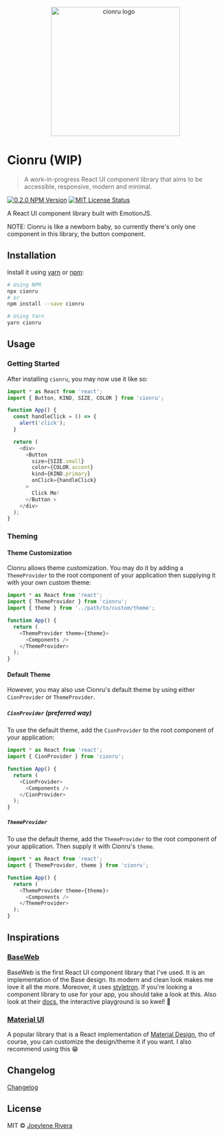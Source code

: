 <p align="center">
  <img
    src="https://raw.githubusercontent.com/jorenrui/cionru/main/assets/img/logo.svg"
    alt="cionru logo"
    width="300"
    height="300"
  />
</p>

# Cionru (WIP)

> A work-in-progress React UI component library that aims to be accessible, responsive, modern and minimal.

[![0.2.0 NPM Version](https://img.shields.io/badge/npm-v0.2.0-orange)](http://npmjs.com/package/cionru)
[![MIT License Status](https://img.shields.io/badge/license-MIT-blue)](https://github.com/jorenrui/cionru/blob/main/LICENSE)

A React UI component library built with EmotionJS.

NOTE: Cionru is like a newborn baby, so currently there's only one component in this library, the button component.

## Installation

Install it using [yarn](https://yarnpkg.com/) or [npm](https://www.npmjs.com/):

```bash
# Using NPM
npx cionru
# or
npm install --save cionru

# Using Yarn
yarn cionru
```

## Usage

### Getting Started

After installing `cionru`, you may now use it like so:

```javascript
import * as React from 'react';
import { Button, KIND, SIZE, COLOR } from 'cionru';

function App() {
  const handleClick = () => {
    alert('click');
  }

  return (
    <div>
      <Button
        size={SIZE.small}
        color={COLOR.accent}
        kind={KIND.primary}
        onClick={handleClick}
      >
        Click Me!
      </Button >
    </div>
  );
}
```

### Theming

#### Theme Customization

Cionru allows theme customization. You may do it by adding a `ThemeProvider` to the root component of your application then supplying it with your own custom theme:

```javascript
import * as React from 'react';
import { ThemeProvider } from 'cionru';
import { theme } from '../path/to/custom/theme';

function App() {
  return (
    <ThemeProvider theme={theme}>
      <Components />
    </ThemeProvider>
  );
}
```

#### Default Theme

However, you may also use Cionru's default theme by using either `CionProvider` or `ThemeProvider`.

##### `CionProvider` (preferred way)

To use the default theme, add the `CionProvider` to the root component of your application:

```javascript
import * as React from 'react';
import { CionProvider } from 'cionru';

function App() {
  return (
    <CionProvider>
      <Components />
    </CionProvider>
  );
}
```

##### `ThemeProvider`

To use the default theme, add the `ThemeProvider` to the root component of your application. Then supply it with Cionru's `theme`.

```javascript
import * as React from 'react';
import { ThemeProvider, theme } from 'cionru';

function App() {
  return (
    <ThemeProvider theme={theme}>
      <Components />
    </ThemeProvider>
  );
}
```

## Inspirations

### [BaseWeb](https://github.com/uber/baseweb)

BaseWeb is the first React UI component library that I've used. It is an implementation of the Base design. Its modern and clean look makes me love it all the more. Moreover, it uses [styletron](https://styletron.org/). If you're looking a component library to use for your app, you should take a look at this. Also look at their [docs](https://baseweb.design/), the interactive playground is so kwel! 👀

### [Material UI](https://material-ui.com/)

A popular library that is a React implementation of [Material Design](https://material.io/design/), tho of course, you can customize the design/theme it if you want. I also recommend using this 😁

## Changelog

[Changelog](https://github.com/jorenrui/cionru/blob/main/CHANGELOG.md)

## License

MIT © [Joeylene Rivera](https://github.com/jorenrui)
